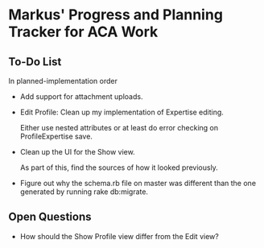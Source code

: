 Markus' Progress and Planning Tracker for ACA Work
==================================================

To-Do List
--------------------------------------
In planned-implementation order

+   Add support for attachment uploads.

+   Edit Profile: Clean up my implementation of Expertise editing.

    Either use nested attributes or at least do error checking on ProfileExpertise save.

+   Clean up the UI for the Show view.

    As part of this, find the sources of how it looked previously.

+   Figure out why the schema.rb file on master was different than the one generated by running rake db:migrate.


Open Questions
----------------------

+   How should the Show Profile view differ from the Edit view?

